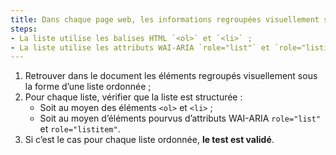 ```yaml
---
title: Dans chaque page web, les informations regroupées visuellement sous forme de [liste](#listes) ordonnée vérifient-elles une de ces conditions ?
steps:
- La liste utilise les balises HTML `<ol>` et `<li>` ;
- La liste utilise les attributs WAI-ARIA `role="list"` et `role="listitem"`.
---
```


1. Retrouver dans le document les éléments regroupés visuellement sous la forme d’une liste ordonnée ;
2. Pour chaque liste, vérifier que la liste est structurée :
      * Soit au moyen des éléments `<ol>` et `<li>` ;
      * Soit au moyen d’éléments pourvus d’attributs WAI-ARIA `role="list"` et `role="listitem"`.
3. Si c’est le cas pour chaque liste ordonnée, **le test est validé**.

